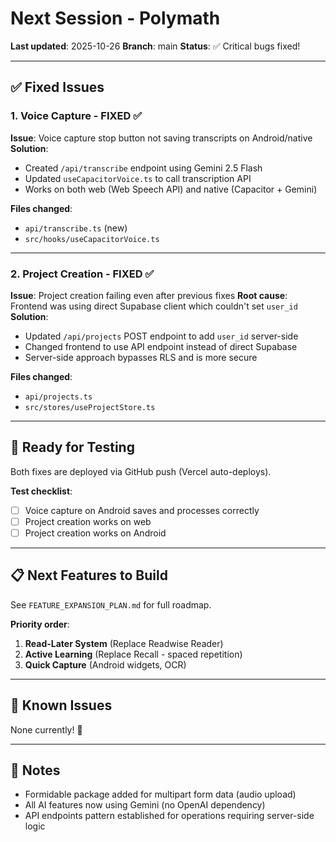 # Next Session - Polymath

**Last updated**: 2025-10-26
**Branch**: main
**Status**: ✅ Critical bugs fixed!

---

## ✅ Fixed Issues

### 1. Voice Capture - FIXED ✅
**Issue**: Voice capture stop button not saving transcripts on Android/native
**Solution**:
- Created `/api/transcribe` endpoint using Gemini 2.5 Flash
- Updated `useCapacitorVoice.ts` to call transcription API
- Works on both web (Web Speech API) and native (Capacitor + Gemini)

**Files changed**:
- `api/transcribe.ts` (new)
- `src/hooks/useCapacitorVoice.ts`

---

### 2. Project Creation - FIXED ✅
**Issue**: Project creation failing even after previous fixes
**Root cause**: Frontend was using direct Supabase client which couldn't set `user_id`
**Solution**:
- Updated `/api/projects` POST endpoint to add `user_id` server-side
- Changed frontend to use API endpoint instead of direct Supabase
- Server-side approach bypasses RLS and is more secure

**Files changed**:
- `api/projects.ts`
- `src/stores/useProjectStore.ts`

---

## 🚀 Ready for Testing

Both fixes are deployed via GitHub push (Vercel auto-deploys).

**Test checklist**:
- [ ] Voice capture on Android saves and processes correctly
- [ ] Project creation works on web
- [ ] Project creation works on Android

---

## 📋 Next Features to Build

See `FEATURE_EXPANSION_PLAN.md` for full roadmap.

**Priority order**:
1. **Read-Later System** (Replace Readwise Reader)
2. **Active Learning** (Replace Recall - spaced repetition)
3. **Quick Capture** (Android widgets, OCR)

---

## 🐛 Known Issues

None currently! 🎉

---

## 📝 Notes

- Formidable package added for multipart form data (audio upload)
- All AI features now using Gemini (no OpenAI dependency)
- API endpoints pattern established for operations requiring server-side logic
